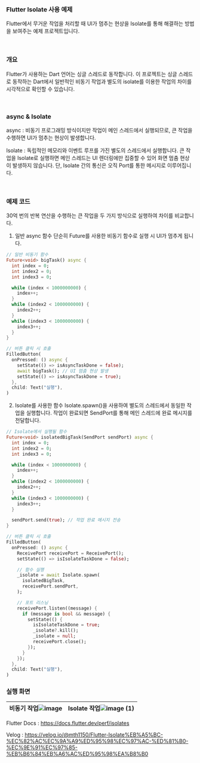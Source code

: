 ### Flutter Isolate 사용 예제

Flutter에서 무거운 작업을 처리할 때 UI가 멈추는 현상을 Isolate를 통해 해결하는 방법을 보여주는 예제 프로젝트입니다.

<br>

### 개요

Flutter가 사용하는 Dart 언어는 싱글 스레드로 동작합니다.
이 프로젝트는 싱글 스레드로 동작하는 Dart에서 일반적인 비동기 작업과 별도의 isolate를 이용한 작업의 차이를 시각적으로 확인할 수 있습니다.

<br>

### async & Isolate

async : 비동기 프로그래밍 방식이지만 작업이 메인 스레드에서 실행되므로, 큰 작업을 수행하면 UI가 멈추는 현상이 발생합니다.

Isolate : 독립적인 메모리와 이벤트 루프를 가진 별도의 스레드에서 실행합니다. 큰 작업을 Isolate로 실행하면 메인 스레드는 UI 렌더링에만 집중할 수 있어 화면 멈춤 현상이 발생하지 않습니다. 단, Isolate 간의 통신은 오직 Port를 통한 메시지로 이루어집니다.

<br>

### 예제 코드
30억 번의 반복 연산을 수행하는 큰 작업을 두 가지 방식으로 실행하여 차이를 비교합니다.

1. 일반 async 함수
단순히 Future를 사용한 비동기 함수로 실행 시 UI가 멈추게 됩니다.

```dart
// 일반 비동기 함수
Future<void> bigTask() async {
  int index = 0;
  int index2 = 0;
  int index3 = 0;

  while (index < 1000000000) {
    index++;
  }
  while (index2 < 1000000000) {
    index2++;
  }
  while (index3 < 1000000000) {
    index3++;
  }
}

// 버튼 클릭 시 호출
FilledButton(
  onPressed: () async {
    setState(() => isAsyncTaskDone = false);
    await bigTask(); // UI 멈춤 현상 발생
    setState(() => isAsyncTaskDone = true);
  },
  child: Text("실행"),
)
```

2. Isolate를 사용한 함수
Isolate.spawn()을 사용하여 별도의 스레드에서 동일한 작업을 실행합니다.
작업이 완료되면 SendPort를 통해 메인 스레드에 완료 메시지를 전달합니다.

```dart
// Isolate에서 실행될 함수
Future<void> isolatedBigTask(SendPort sendPort) async {
  int index = 0;
  int index2 = 0;
  int index3 = 0;

  while (index < 1000000000) {
    index++;
  }
  while (index2 < 1000000000) {
    index2++;
  }
  while (index3 < 1000000000) {
    index3++;
  }

  sendPort.send(true); // 작업 완료 메시지 전송
}

// 버튼 클릭 시 호출
FilledButton(
  onPressed: () async {
    ReceivePort receivePort = ReceivePort();
    setState(() => isIsolateTaskDone = false);

    // 함수 실행
    _isolate = await Isolate.spawn(
      isolatedBigTask,
      receivePort.sendPort,
    );

    // 포트 리스닝
    receivePort.listen((message) {
      if (message is bool && message) {
        setState(() {
          isIsolateTaskDone = true;
          _isolate?.kill();
          _isolate = null;
          receivePort.close();
        });
      }
    });
  },
  child: Text("실행"),
)
```

### 실행 화면
비동기 작업![image](https://github.com/user-attachments/assets/5d95600e-ffaf-4898-ae57-35d2e75195ed)|Isolate 작업![image (1)](https://github.com/user-attachments/assets/e62c71b2-bf97-43c6-873c-50a4b9a48afd)|
---|---|

Flutter Docs : https://docs.flutter.dev/perf/isolates

Velog : https://velog.io/@mth1150/Flutter-Isolate%EB%A5%BC-%EC%82%AC%EC%9A%A9%ED%95%98%EC%97%AC-%ED%81%B0-%EC%9E%91%EC%97%85-%EB%B6%84%EB%A6%AC%ED%95%98%EA%B8%B0
